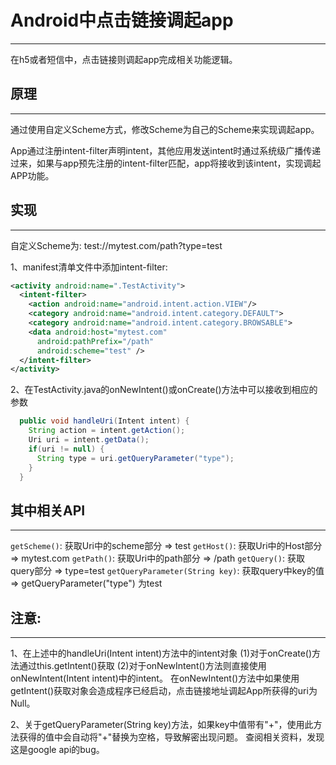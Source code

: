 # Android中点击链接调起app
***
在h5或者短信中，点击链接则调起app完成相关功能逻辑。

## 原理
***
通过使用自定义Scheme方式，修改Scheme为自己的Scheme来实现调起app。

App通过注册intent-filter声明intent，其他应用发送intent时通过系统级广播传递过来，如果与app预先注册的intent-filter匹配，app将接收到该intent，实现调起APP功能。

## 实现
***
自定义Scheme为: test://mytest.com/path?type=test

1、manifest清单文件中添加intent-filter:

```xml
<activity android:name=".TestActivity">
  <intent-filter>
    <action android:name="android.intent.action.VIEW"/>
    <category android:name="android.intent.category.DEFAULT">
    <category android:name="android.intent.category.BROWSABLE">
    <data android:host="mytest.com"
      android:pathPrefix="/path"
      android:scheme="test" />
  </intent-filter>
</activity>
```

2、在TestActivity.java的onNewIntent()或onCreate()方法中可以接收到相应的参数

```java
  public void handleUri(Intent intent) {
    String action = intent.getAction();
    Uri uri = intent.getData();
    if(uri != null) {
      String type = uri.getQueryParameter("type");
    }
  }
  ```

  ## 其中相关API
  ***
  `getScheme()`: 获取Uri中的scheme部分 => test
  `getHost()`: 获取Uri中的Host部分 => mytest.com
  `getPath()`: 获取Uri中的path部分 => /path
  `getQuery()`: 获取query部分 => type=test
  `getQueryParameter(String key)`: 获取query中key的值 => getQueryParameter("type") 为test

  ## 注意:
  ***
  1、在上述中的handleUri(Intent intent)方法中的intent对象
  (1)对于onCreate()方法通过this.getIntent()获取
  (2)对于onNewIntent()方法则直接使用onNewIntent(Intent intent)中的intent。
  在onNewIntent()方法中如果使用getIntent()获取对象会造成程序已经启动，点击链接地址调起App所获得的uri为Null。

  2、关于getQueryParameter(String key)方法，如果key中值带有"+"，使用此方法获得的值中会自动将"+"替换为空格，导致解密出现问题。
  查阅相关资料，发现这是google api的bug。
  